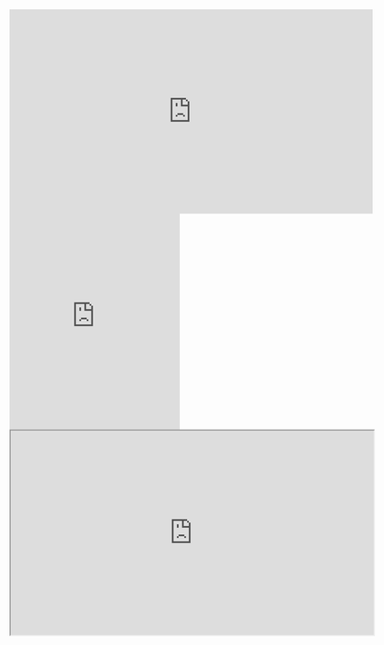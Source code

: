 <iframe id="ytplayer" type="text/html" width="640" height="360"
  src="https://www.youtube.com/embed/M7lc1UVf-VE?autoplay=1&origin=http://example.com"
  frameborder="0"></iframe>
  
  <iframe src="https://open.spotify.com/embed/track/1L3wn1FJHmnv9OpjVbkMzY" width="300" height="380" frameborder="0" allowtransparency="true" allow="encrypted-media"></iframe>

<iframe
   src="https://clips.twitch.tv/embed?clip=IncredulousAbstemiousFennelImGlitch&parent=streamernews.example.com&parent=embed.example.com"
   height="360"
   width="640"
   allowfullscreen="true">
</iframe>
